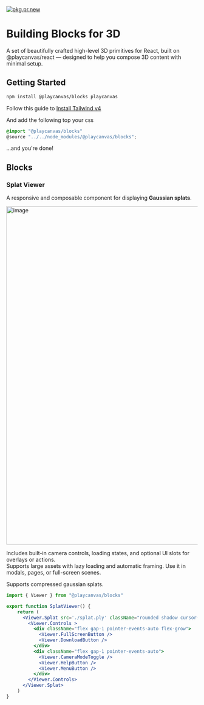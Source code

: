 [![pkg.pr.new](https://pkg.pr.new/badge/playcanvas/blocks)](https://pkg.pr.new/~/playcanvas/blocks)

# Building Blocks for 3D

A set of beautifully crafted high-level 3D primitives for React, built on @playcanvas/react — designed to help you compose 3D content with minimal setup.

## Getting Started

```bash
npm install @playcanvas/blocks playcanvas
```

Follow this guide to [Install Tailwind v4](https://tailwindcss.com/docs/installation)

And add the following top your css

```css
@import "@playcanvas/blocks"
@source "../../node_modules/@playcanvas/blocks";
```

...and you're done!

## Blocks

### Splat Viewer

A responsive and composable component for displaying **Gaussian splats**.

<img width="892" alt="image" src="https://github.com/user-attachments/assets/a43d2955-85ff-4339-8847-109ea9577111" />

Includes built-in camera controls, loading states, and optional UI slots for overlays or actions.  
Supports large assets with lazy loading and automatic framing. Use it in modals, pages, or full-screen scenes. 

Supports compressed gaussian splats.

```jsx
import { Viewer } from "@playcanvas/blocks"

export function SplatViewer() {
    return (
      <Viewer.Splat src='./splat.ply' className="rounded shadow cursor-grab active:cursor-grabbing" >
        <Viewer.Controls >
          <div className="flex gap-1 pointer-events-auto flex-grow">
            <Viewer.FullScreenButton />
            <Viewer.DownloadButton />
          </div>
          <div className="flex gap-1 pointer-events-auto">
            <Viewer.CameraModeToggle />
            <Viewer.HelpButton />
            <Viewer.MenuButton />
          </div>
        </Viewer.Controls>
      </Viewer.Splat>
    )
}
```
